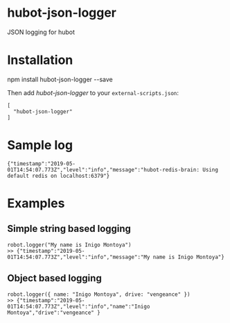 # hubot-json-logger
JSON logging for hubot

# Installation
npm install hubot-json-logger --save

Then add *hubot-json-logger* to your `external-scripts.json`:

```
[
  "hubot-json-logger"
]
```

# Sample log

```
{"timestamp":"2019-05-01T14:54:07.773Z","level":"info","message":"hubot-redis-brain: Using default redis on localhost:6379"}
```

# Examples

## Simple string based logging

```
robot.logger("My name is Inigo Montoya")
>> {"timestamp":"2019-05-01T14:54:07.773Z","level":"info","message":"My name is Inigo Montoya"}
```

## Object based logging

```
robot.logger({ name: "Inigo Montoya", drive: "vengeance" })
>> {"timestamp":"2019-05-01T14:54:07.773Z","level":"info","name":"Inigo Montoya","drive":"vengeance" }
```
